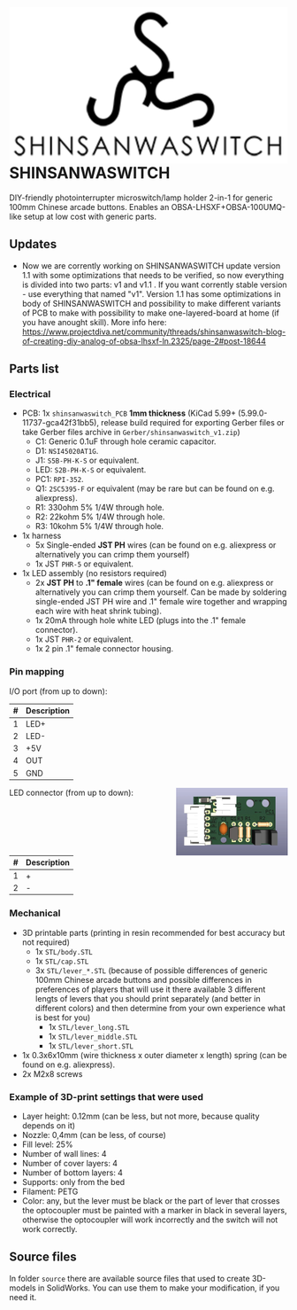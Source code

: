 <img src="source/shinsanwaswitchlogo.svg" align="right" alt="shinsanwaswitchlogo" />

# SHINSANWASWITCH

DIY-friendly photointerrupter microswitch/lamp holder 2-in-1 for generic 100mm Chinese arcade buttons. Enables an OBSA-LHSXF+OBSA-100UMQ-like setup at low cost with generic parts.

## Updates
- Now we are corrently working on SHINSANWASWITCH update version 1.1 with some optimizations that needs to be verified, so now everything is divided into two parts: v1 and v1.1 . If you want corrently stable version - use everything that named "v1". 
Version 1.1 has some optimizations in body of SHINSANWASWITCH and possibility to make different variants of PCB to make with possibility to make one-layered-board at home (if you have anought skill). More info here:  https://www.projectdiva.net/community/threads/shinsanwaswitch-blog-of-creating-diy-analog-of-obsa-lhsxf-ln.2325/page-2#post-18644

## Parts list

### Electrical

- PCB: 1x `shinsanwaswitch_PCB` **1mm thickness** (KiCad 5.99+ (5.99.0-11737-gca42f31bb5), release build required for exporting Gerber files or take Gerber files archive in `Gerber/shinsanwaswitch_v1.zip`)
  - C1: Generic 0.1uF through hole ceramic capacitor.
  - D1: `NSI45020AT1G`.
  - J1: `S5B-PH-K-S` or equivalent.
  - LED: `S2B-PH-K-S` or equivalent.
  - PC1: `RPI-352`.
  - Q1: `2SC5395-F` or equivalent (may be rare but can be found on e.g. aliexpress).
  - R1: 330ohm 5% 1/4W through hole.
  - R2: 22kohm 5% 1/4W through hole.
  - R3: 10kohm 5% 1/4W through hole.
- 1x harness
  - 5x Single-ended **JST PH** wires (can be found on e.g. aliexpress or alternatively you can crimp them yourself)
  - 1x JST `PHR-5` or equivalent.
- 1x LED assembly (no resistors required)
  - 2x **JST PH** to **.1" female** wires (can be found on e.g. aliexpress or alternatively you can crimp them yourself. Can be made by soldering single-ended JST PH wire and .1" female wire together and wrapping each wire with heat shrink tubing).
  - 1x 20mA through hole white LED (plugs into the .1" female connector).
  - 1x JST `PHR-2` or equivalent.
  - 1x 2 pin .1" female connector housing.
  
### Pin mapping

I/O port (from up to down):

| \#  | Description |
| --- | ----------- |
|  1  | LED+ |
|  2  | LED- |
|  3  | +5V |
|  4  | OUT |
|  5  | GND |

<img src="source/board.webp" align="right" alt="board" width="40%" height="40%" />

LED connector (from up to down):

| \#  | Description |
| --- | ----------- |
|  1  | + |
|  2  | - |

### Mechanical

- 3D printable parts (printing in resin recommended for best accuracy but not required)
  - 1x `STL/body.STL`
  - 1x `STL/cap.STL`
  - 3x `STL/lever_*.STL` (because of possible differences of generic 100mm Chinese arcade buttons and possible differences in preferences of players that will use it there available 3 different lengts of levers that you should print separately (and better in different colors) and then determine from your own experience what is best for you)
	- 1x `STL/lever_long.STL`
	- 1x `STL/lever_middle.STL`
	- 1x `STL/lever_short.STL`
- 1x 0.3x6x10mm (wire thickness x outer diameter x length) spring (can be found on e.g. aliexpress).
- 2x M2x8 screws

### Example of 3D-print settings that were used
- Layer height: 0.12mm (can be less, but not more, because quality depends on it)
- Nozzle: 0,4mm (can be less, of course)
- Fill level: 25%
- Number of wall lines: 4
- Number of cover layers: 4
- Number of bottom layers: 4
- Supports: only from the bed
- Filament: PETG
- Color: any, but the lever must be black or the part of lever that crosses the optocoupler must be painted with a marker in black in several layers, otherwise the optocoupler will work incorrectly and the switch will not work correctly.

## Source files
In folder `source` there are available source files that used to create 3D-models in SolidWorks. You can use them to make your modification, if you need it.
